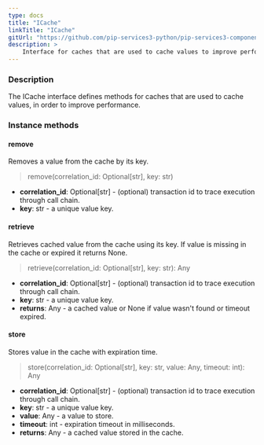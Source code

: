 ```yaml
---
type: docs
title: "ICache"
linkTitle: "ICache"
gitUrl: "https://github.com/pip-services3-python/pip-services3-components-python"
description: >
    Interface for caches that are used to cache values to improve performance.
---
```


### Description

The ICache interface defines methods for caches that are used to cache values, in order to improve performance.

### Instance methods

#### remove
Removes a value from the cache by its key.

>  remove(correlation_id: Optional[str], key: str)

- **correlation_id**: Optional[str] - (optional) transaction id to trace execution through call chain.
- **key**: str - a unique value key.


#### retrieve
Retrieves cached value from the cache using its key.
If value is missing in the cache or expired it returns None.

> retrieve(correlation_id: Optional[str], key: str): Any

- **correlation_id**: Optional[str] - (optional) transaction id to trace execution through call chain.
- **key**: str - a unique value key.
- **returns**: Any - a cached value or None if value wasn't found or timeout expired.


#### store
Stores value in the cache with expiration time.

> store(correlation_id: Optional[str], key: str, value: Any, timeout: int): Any

- **correlation_id**: Optional[str] - (optional) transaction id to trace execution through call chain.
- **key**: str - a unique value key.
- **value**: Any - a value to store.
- **timeout**: int - expiration timeout in milliseconds.
- **returns**: Any - a cached value stored in the cache.
